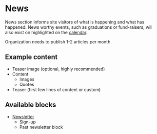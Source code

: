 
# News


News section informs site visitors of what is happening and what has happened. News worthy events, such as graduations or fund-raisers, will also exist on highlighted on the [calendar](/calendar).  

Organization needs to publish 1-2 articles per month.

## Example content

* Teaser image (optional, highly recommended)
* Content
    - Images
    - Quotes
* Teaser (first few lines of content or custom)

## Available blocks

* [Newsletter](/newsletter)
    - Sign-up
    - Past newsletter block
